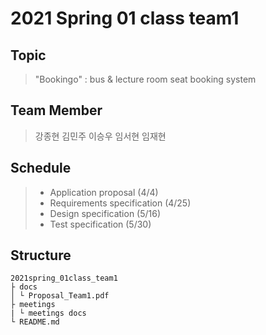 # 2021 Spring 01 class team1
## Topic
> "Bookingo" : bus & lecture room seat booking system

## Team Member
> 강종현
> 김민주
> 이승우
> 임서현
> 임재현

## Schedule
> + Application proposal (4/4)
> + Requirements specification (4/25)
> + Design specification (5/16)
> + Test specification (5/30)

## Structure
    2021spring_01class_team1
    ├ docs
    │ └ Proposal_Team1.pdf
    ├ meetings
    | └ meetings docs
    └ README.md
